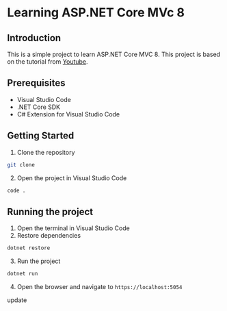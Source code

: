 # Learning ASP.NET Core MVc 8

## Introduction
This is a simple project to learn ASP.NET Core MVC 8. This project is based on the tutorial from [Youtube](https://www.youtube.com/watch?v=BzlPrVB_DwA&list=PLDRNNCbK8QD_S2w1Ici-CKQPxtDCJ3mcd).


## Prerequisites
- Visual Studio Code
- .NET Core SDK
- C# Extension for Visual Studio Code

## Getting Started
1. Clone the repository
```bash
git clone
```
2. Open the project in Visual Studio Code
```bash
code .
```

## Running the project
1. Open the terminal in Visual Studio Code
2. Restore dependencies
```bash
dotnet restore
```
3. Run the project
```bash
dotnet run
```
4. Open the browser and navigate to `https://localhost:5054`

update


